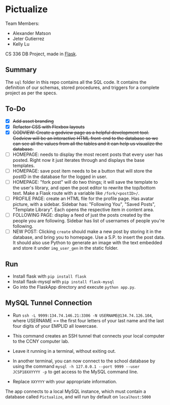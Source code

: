 # Pictualize
Team Members:
* Alexander Matson
* Jeter Gutierrez
* Kelly Lu

CS 336 DB Project, made in [Flask](https://code.tutsplus.com/tutorials/creating-a-web-app-from-scratch-using-python-flask-and-mysql--cms-22972).

## Summary
The `sql` folder in this repo contains all the SQL code. It contains the definition of our schemas, stored procedures, and triggers for a complete project as per the specs.

## To-Do
- [x] ~~Add asset branding~~
- [x] ~~Refactor CSS with Flexbox layouts~~
- [x] ~~GODVIEW: Create a godview page as a helpful development tool. Godview will be an interactive HTML front-end to the database so we can see all the values from all the tables and it can help us visualize the database.~~
- [ ] HOMEPAGE: needs to display the most recent posts that every user has posted. Right now it just iterates through and displays the base templates.
- [ ] HOMEPAGE: save post item needs to be a button that will store the postID in the database for the logged in user.
- [ ] HOMEPAGE: "fork post" will do two things; it will save the template to the user's library, and open the post editor to rewrite the top/bottom text. Make a Flask route with a variable like `/fork/<postID>/`.
- [ ] PROFILE PAGE: create an HTML file for the profile page. Has avatar picture, with a sidebar. Sidebar has: "Following You", "Saved Posts", "Template Library". Each opens the respective item in content area.
- [ ] FOLLOWING PAGE: display a feed of just the posts created by the people you are following. Sidebar has list of usernames of people you're following.
- [ ] NEW POST: Clicking `create` should make a new post by storing it in the database, and bring you to homepage. Use a S.P. to insert the post data. It should also use Python to generate an image with the text embedded and store it under `img_user_gen` in the static folder.

## Run
* Install flask with `pip install flask`
* Install flask-mysql with `pip install flask-mysql`
* Go into the FlaskApp directory and execute `python app.py`.

## MySQL Tunnel Connection
* Run `ssh -L 9999:134.74.146.21:3306 -N USERNAME@134.74.126.104`, where USERNAME == the
 first four letters of your last name and the last four digits of your EMPLID all lowercase.

* This command creates an SSH tunnel that connects your local computer to the CCNY computer lab.

* Leave it running in a terminal, without exiting out.

* In another terminal, you can now connect to the school database by using the command
  `mysql -h 127.0.0.1 --port 9999 --user JCSP18XXYYYY -p` to get access to the MySQL command line.

* Replace `XXYYYY` with your appropriate information.  

The app connects to a local MySQL instance, which must contain a database called `Pictualize`,
and will run by default on `localhost:5000`
